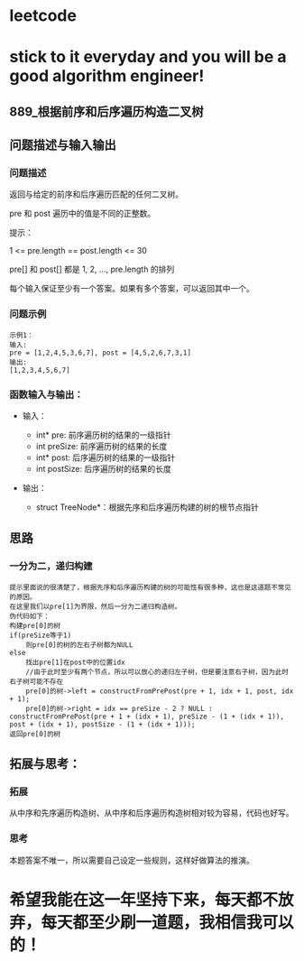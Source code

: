 # leetcode
# stick to it everyday and you will be a good algorithm engineer!
## 889_根据前序和后序遍历构造二叉树
## 问题描述与输入输出
### 问题描述

返回与给定的前序和后序遍历匹配的任何二叉树。

pre 和 post 遍历中的值是不同的正整数。

提示：

1 <= pre.length == post.length <= 30

pre[] 和 post[] 都是 1, 2, ..., pre.length 的排列

每个输入保证至少有一个答案。如果有多个答案，可以返回其中一个。
 

### 问题示例

	示例1：
	输入: 
	pre = [1,2,4,5,3,6,7], post = [4,5,2,6,7,3,1]
	输出: 
	[1,2,3,4,5,6,7]

### 函数输入与输出：
* 输入：
	* int* pre:  前序遍历树的结果的一级指针
	* int preSize: 前序遍历树的结果的长度
	* int* post: 后序遍历树的结果的一级指针
	* int postSize: 后序遍历树的结果的长度
	
* 输出：
	* struct TreeNode*：根据先序和后序遍历构建的树的根节点指针

## 思路			
### 一分为二，递归构建

	提示里面说的很清楚了，根据先序和后序遍历构建的树的可能性有很多种，这也是这道题不常见的原因。
	在这里我们以pre[1]为界限，然后一分为二递归构造树。
	伪代码如下：
	构建pre[0]的树
	if(preSize等于1)
		则pre[0]的树的左右子树都为NULL
	else
		找出pre[1]在post中的位置idx
		//由于此时至少有两个节点，所以可以放心的递归左子树，但是要注意右子树，因为此时右子树可能不存在
		pre[0]的树->left = constructFromPrePost(pre + 1, idx + 1, post, idx + 1);
		pre[0]的树->right = idx == preSize - 2 ? NULL : constructFromPrePost(pre + 1 + (idx + 1), preSize - (1 + (idx + 1)), post + (idx + 1), postSize - (1 + (idx + 1)));
	返回pre[0]的树
	

## 拓展与思考：
### 拓展
从中序和先序遍历构造树、从中序和后序遍历构造树相对较为容易，代码也好写。
### 思考
本题答案不唯一，所以需要自己设定一些规则，这样好做算法的推演。
# 希望我能在这一年坚持下来，每天都不放弃，每天都至少刷一道题，我相信我可以的！
